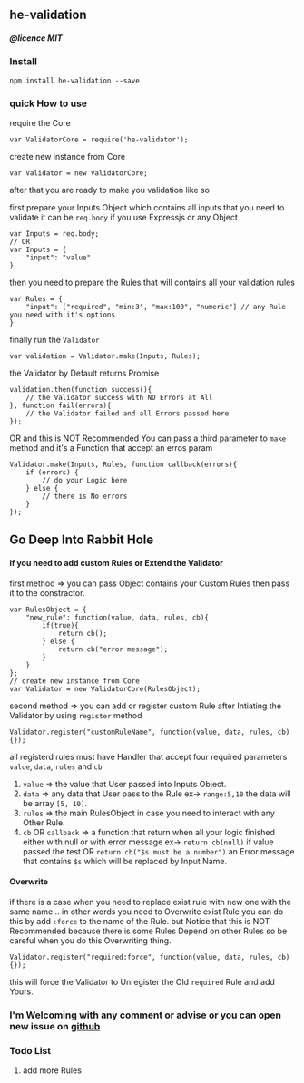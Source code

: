 ## he-validation
##### @licence MIT

### Install
    npm install he-validation --save

### quick How to use
require the Core

    var ValidatorCore = require('he-validator');

create new instance from Core

    var Validator = new ValidatorCore;

after that you are ready to make you validation like so

first prepare your Inputs Object which contains all inputs that you need to validate
it can be `req.body` if you use Expressjs or any Object

    var Inputs = req.body;
    // OR
    var Inputs = {
        "input": "value"
    }

then you need to prepare the Rules that will contains all your validation rules

    var Rules = {
        "input": ["required", "min:3", "max:100", "numeric"] // any Rule you need with it's options
    }

finally run the `Validator`

    var validation = Validator.make(Inputs, Rules);
    
the Validator by Default returns Promise

    validation.then(function success(){
        // the Validator success with NO Errors at All
    }, function fail(errors){
        // the Validator failed and all Errors passed here
    });

OR and this is NOT Recommended You can pass a third parameter to `make` method and it's a Function that accept an erros param

    Validator.make(Inputs, Rules, function callback(errors){
        if (errors) {
            // do your Logic here
        } else { 
            // there is No errors
        }
    });
    
## Go Deep Into Rabbit Hole

#### if you need to add custom Rules or Extend the Validator

first method => you can pass Object contains your Custom Rules then pass it to the constractor.

    var RulesObject = {
        "new_rule": function(value, data, rules, cb){
            if(true){
                return cb();
            } else {
                return cb("error message");
            }
        }
    };
    // create new instance from Core
    var Validator = new ValidatorCore(RulesObject);

second method => you can add or register custom Rule after Intiating the Validator by using `register` method

    Validator.register("customRuleName", function(value, data, rules, cb){});

all registerd rules must have Handler that accept four required parameters `value`, `data`, `rules` and `cb`
1. `value` => the value that User passed into Inputs Object.
2. `data` => any data that User pass to the Rule ex-> `range:5,10` the data will be array `[5, 10]`.
3. `rules` => the main RulesObject in case you need to interact with any Other Rule.
4. `cb` OR `callback` => a function that return when all your logic finished either with null or with error message ex-> `return cb(null)` if value passed the test OR `return cb("$s must be a number")` an Error message that contains `$s` which will be replaced by Input Name.

#### Overwrite
if there is a case when you need to replace exist rule with new one with the same name .. in other words you need to Overwrite exist Rule you can do this by add `:force` to the name of the Rule.
but Notice that this is NOT Recommended because there is some Rules Depend on other Rules so be careful when you do this Overwriting thing.

    Validator.register("required:force", function(value, data, rules, cb){});

this will force the Validator to Unregister the Old `required` Rule and add Yours.


### I'm Welcoming with any comment or advise or you can open new issue on [github](https://github.com/ibrahimsaqr/he-validation/issues)

### Todo List
1. add more Rules
